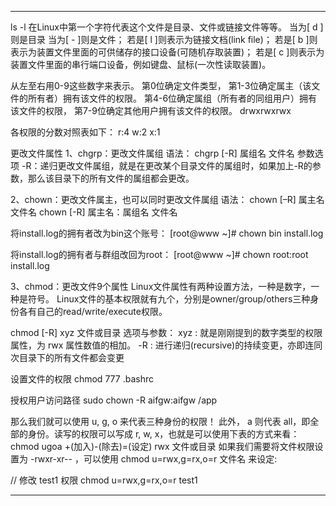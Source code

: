




---------------------------------------------------------------------------------------------------------------------


ls -l
在Linux中第一个字符代表这个文件是目录、文件或链接文件等等。
当为[ d ]则是目录
当为[ - ]则是文件；
若是[ l ]则表示为链接文档(link file)；
若是[ b ]则表示为装置文件里面的可供储存的接口设备(可随机存取装置)；
若是[ c ]则表示为装置文件里面的串行端口设备，例如键盘、鼠标(一次性读取装置)。

从左至右用0-9这些数字来表示。
第0位确定文件类型，
第1-3位确定属主（该文件的所有者）拥有该文件的权限。
第4-6位确定属组（所有者的同组用户）拥有该文件的权限，
第7-9位确定其他用户拥有该文件的权限。
drwxrwxrwx

各权限的分数对照表如下：
r:4
w:2
x:1



更改文件属性
1、chgrp：更改文件属组
语法：
chgrp [-R] 属组名 文件名
参数选项
-R：递归更改文件属组，就是在更改某个目录文件的属组时，如果加上-R的参数，那么该目录下的所有文件的属组都会更改。

2、chown：更改文件属主，也可以同时更改文件属组
语法：
chown [–R] 属主名 文件名
chown [-R] 属主名：属组名 文件名

将install.log的拥有者改为bin这个账号：
[root@www ~]# chown bin install.log

将install.log的拥有者与群组改回为root：
[root@www ~]# chown root:root install.log


3、chmod：更改文件9个属性
Linux文件属性有两种设置方法，一种是数字，一种是符号。
Linux文件的基本权限就有九个，分别是owner/group/others三种身份各有自己的read/write/execute权限。

 chmod [-R] xyz 文件或目录
选项与参数：
xyz : 就是刚刚提到的数字类型的权限属性，为 rwx 属性数值的相加。
-R : 进行递归(recursive)的持续变更，亦即连同次目录下的所有文件都会变更


设置文件的权限
chmod 777 .bashrc

授权用户访问路径
sudo chown -R aifgw:aifgw /app


那么我们就可以使用 u, g, o 来代表三种身份的权限！
此外， a 则代表 all，即全部的身份。读写的权限可以写成 r, w, x，也就是可以使用下表的方式来看：
chmod	ugoa	+(加入)-(除去)=(设定)	rwx	文件或目录
如果我们需要将文件权限设置为 -rwxr-xr-- ，可以使用 chmod u=rwx,g=rx,o=r 文件名 来设定:

// 修改 test1 权限
chmod u=rwx,g=rx,o=r  test1    


---------------------------------------------------------------------------------------------------------------------








